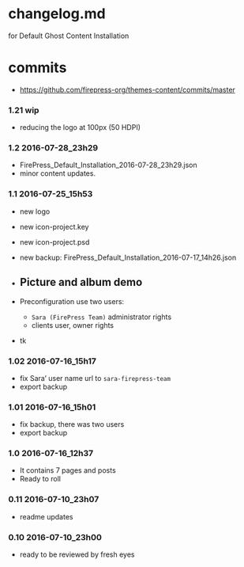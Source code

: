 # changelog.md 
for Default Ghost Content Installation

# commits
- https://github.com/firepress-org/themes-content/commits/master

### 1.21 wip
- reducing the logo at 100px (50 HDPI)

### 1.2 2016-07-28_23h29
- FirePress_Default_Installation_2016-07-28_23h29.json
- minor content updates.

### 1.1 2016-07-25_15h53
- new logo
- new icon-project.key
- new icon-project.psd

- new backup: FirePress_Default_Installation_2016-07-17_14h26.json
- Picture and album demo
	- 
- Preconfiguration use two users: 
	- `Sara (FirePress Team)` administrator rights
	- clients user, owner rights
- tk

### 1.02 2016-07-16_15h17
- fix Sara’ user name url to `sara-firepress-team`
- export backup

### 1.01 2016-07-16_15h01
- fix backup, there was two users
- export backup

### 1.0 2016-07-16_12h37
- It contains 7 pages and posts
- Ready to roll

### 0.11 2016-07-10_23h07
- readme updates

### 0.10 2016-07-10_23h00
- ready to be reviewed by fresh eyes